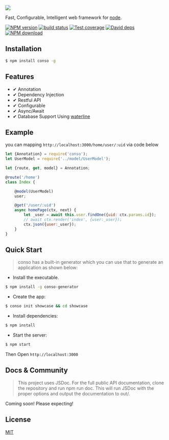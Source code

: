 ![](https://raw.githubusercontent.com/wiki/tageecc/conso/conso.png)

Fast, Configurable, Intelligent web framework for [node](http://nodejs.org).

[![NPM version][npm-image]][npm-url]
[![build status][travis-image]][travis-url]
[![Test coverage][codecov-image]][codecov-url]
[![David deps][david-image]][david-url]
[![NPM download][download-image]][download-url]

[npm-image]: https://img.shields.io/npm/v/conso.svg?style=flat-square
[npm-url]: https://npmjs.org/package/conso
[travis-image]: https://img.shields.io/travis/consojs/conso.svg?style=flat-square
[travis-url]: https://travis-ci.org/consojs/conso
[codecov-image]: https://img.shields.io/codecov/c/github/consojs/conso.svg?style=flat-square
[codecov-url]: https://codecov.io/gh/consojs/conso
[david-image]: https://img.shields.io/david/consojs/conso.svg?style=flat-square
[david-url]: https://david-dm.org/consojs/conso
[download-image]: https://img.shields.io/npm/dm/conso.svg?style=flat-square
[download-url]: https://npmjs.org/package/conso

## Installation

```bash
$ npm install conso -g
```
## Features

- ✔︎ Annotation
- ✔︎ Dependency Injection
- ✔   Restful API
- ✔︎ Configurable
- ✔︎ Async/Await
- ✔︎ Database Support Using [waterline](https://github.com/balderdashy/waterline)

## Example

you can mapping `http://localhost:3000/home/user/:uid` via code below

```javascript
let {Annotation} = require('conso');
let UserModel = require('../model/UserModel');

let {route, get, model} = Annotation;

@route('/home')
class Index {

    @model(UserModel)
    user;

    @get('/user/:uid')
    async homePage(ctx, next) {
        let _user = await this.user.findOne({uid: ctx.params.id});
        // await ctx.render('index', {user:_user});
        ctx.json({user:_user});
    }
}

```

## Quick Start

> conso has a built-in generator which you can use that to generate an application as shown below:

 - Install the executable.

```bash
$ npm install -g conso-generator
```

 - Create the app:
 
```bash
$ conso init showcase && cd showcase
```

 - Install dependencies:
  
```bash
$ npm install
```
  
 - Start the server:
  
```bash
$ npm start
```

 Then Open `http://localhost:3000`

## Docs & Community

>This project uses JSDoc. For the full public API documentation, clone the repository and run npm run doc. This will run JSDoc with the proper options and output the documentation to out/.

Coming soon! Please expecting!


## License

[MIT](LICENSE)